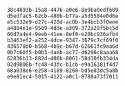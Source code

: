 
                38c4893b-15a8-4476-a0e6-8e9ba0edf609
                d5edfac5-62cb-480b-b77a-a5d5504e0d6e
                e5c532e9-d27c-428d-ac0b-3e4bcb3f0eee
                a4884e1e-9509-4dde-a309-372a29f5bc5d
                60d7a4e4-9eeb-41ee-8ef0-e20bc936afb4
                b3463ef2-a252-4dce-9347-3679c7cf69f0
                436578d0-b568-4b9c-b67d-62661fc9aa6d
                0b7c60f5-b0b3-4aeb-ac77-d6296c8aaa68
                62836b13-882d-406b-8061-58d10fb334da
                02d9806b-fc48-43fc-b1cb-e9a16381f4d7
                68a038e6-e258-4189-8260-bd5e83dc5a8b
                e9e81ec4-5015-4122-a0c1-8780a73f7011
                